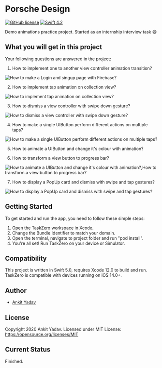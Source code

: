 # Porsche Design
[![GitHub license](https://img.shields.io/badge/license-MIT-lightgrey.svg)](https://raw.githubusercontent.com/Cuberto/liquid-swipe/master/LICENSE)
[![Swift 4.2](https://img.shields.io/badge/Swift-5-green.svg?style=flat)](https://developer.apple.com/swift/)

Demo animations practice project. Started as an internship interview task 😄

## What you will get in this project

Your following questions are answered in the project:

1. How to implement one to another view controller animation transition?


![How to make a Login and singup page with Firebase?](Demo/1.gif)

2. How to implement tap animation on collection view?


![How to implement tap animation on collection view?](Demo/2.gif)

3. How to dismiss a view controller with swipe down gesture?


![How to dismiss a view controller with swipe down gesture?](Demo/3.gif)

4. How to make a single UIButton perform different actions on multiple taps?


![How to make a single UIButton perform different actions on multiple taps?](Demo/4.gif)

5. How to animate a UIButton and change it's colour with animation?

6. How to transform a view button to progress bar?


![How to animate a UIButton and change it's colour with animation?,How to transform a view button to progress bar?](Demo/5.gif)

7. How to display a PopUp card and dismiss with swipe and tap gestures?


![How to display a PopUp card and dismiss with swipe and tap gestures?](Demo/6.gif)

## Getting Started

To get started and run the app, you need to follow these simple steps:

1. Open the TaskZero workspace in Xcode.
2. Change the Bundle Identifier to match your domain.
3. Open the terminal, navigate to project folder and run "pod install". 
4. You're all set! Run TaskZero on your device or Simulator.

## Compatibility

This project is written in Swift 5.0, requires Xcode 12.0 to build and run.
TaskZero is compatible with devices running on iOS 14.0+.

## Author

* [Ankit Yadav](https://www.instagram.com/ankityddv/)

## License

Copyright 2020 Ankit Yadav.
Licensed under MIT License: https://opensource.org/licenses/MIT

## Current Status

Finished.

